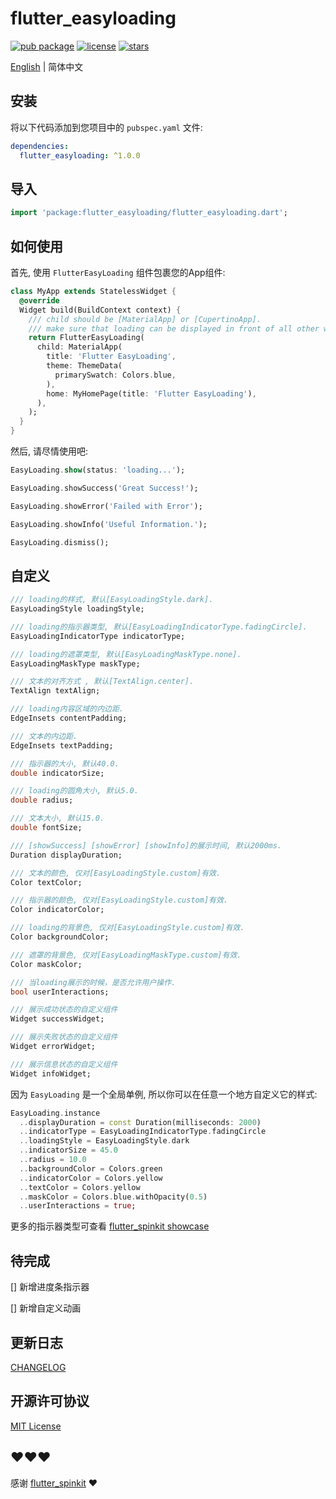 # flutter_easyloading

[![pub package](https://img.shields.io/pub/v/flutter_easyloading?style=flat-square)](https://pub.dev/packages/flutter_easyloading) [![license](https://img.shields.io/github/license/huangjianke/flutter_easyloading?style=flat-square)](https://github.com/huangjianke/flutter_easyloading) [![stars](https://img.shields.io/github/stars/huangjianke/flutter_easyloading?style=social)](https://github.com/huangjianke/flutter_easyloading)

[English](./README.md) | 简体中文

## 安装

将以下代码添加到您项目中的 `pubspec.yaml` 文件:

```yaml
dependencies:
  flutter_easyloading: ^1.0.0
```

## 导入

```dart
import 'package:flutter_easyloading/flutter_easyloading.dart';
```

## 如何使用

首先, 使用 `FlutterEasyLoading` 组件包裹您的App组件:

```dart
class MyApp extends StatelessWidget {
  @override
  Widget build(BuildContext context) {
    /// child should be [MaterialApp] or [CupertinoApp].
    /// make sure that loading can be displayed in front of all other widgets
    return FlutterEasyLoading(
      child: MaterialApp(
        title: 'Flutter EasyLoading',
        theme: ThemeData(
          primarySwatch: Colors.blue,
        ),
        home: MyHomePage(title: 'Flutter EasyLoading'),
      ),
    );
  }
}
```

然后, 请尽情使用吧:

```dart
EasyLoading.show(status: 'loading...');

EasyLoading.showSuccess('Great Success!');

EasyLoading.showError('Failed with Error');

EasyLoading.showInfo('Useful Information.');

EasyLoading.dismiss();
```

## 自定义

```dart
/// loading的样式, 默认[EasyLoadingStyle.dark].
EasyLoadingStyle loadingStyle;

/// loading的指示器类型, 默认[EasyLoadingIndicatorType.fadingCircle].
EasyLoadingIndicatorType indicatorType;

/// loading的遮罩类型, 默认[EasyLoadingMaskType.none].
EasyLoadingMaskType maskType;

/// 文本的对齐方式 , 默认[TextAlign.center].
TextAlign textAlign;

/// loading内容区域的内边距.
EdgeInsets contentPadding;

/// 文本的内边距.
EdgeInsets textPadding;

/// 指示器的大小, 默认40.0.
double indicatorSize;

/// loading的圆角大小, 默认5.0.
double radius;

/// 文本大小, 默认15.0.
double fontSize;

/// [showSuccess] [showError] [showInfo]的展示时间, 默认2000ms.
Duration displayDuration;

/// 文本的颜色, 仅对[EasyLoadingStyle.custom]有效.
Color textColor;

/// 指示器的颜色, 仅对[EasyLoadingStyle.custom]有效.
Color indicatorColor;

/// loading的背景色, 仅对[EasyLoadingStyle.custom]有效.
Color backgroundColor;

/// 遮罩的背景色, 仅对[EasyLoadingMaskType.custom]有效.
Color maskColor;

/// 当loading展示的时候，是否允许用户操作.
bool userInteractions;

/// 展示成功状态的自定义组件
Widget successWidget;

/// 展示失败状态的自定义组件
Widget errorWidget;

/// 展示信息状态的自定义组件
Widget infoWidget;
```

因为 `EasyLoading` 是一个全局单例, 所以你可以在任意一个地方自定义它的样式:

```dart
EasyLoading.instance
  ..displayDuration = const Duration(milliseconds: 2000)
  ..indicatorType = EasyLoadingIndicatorType.fadingCircle
  ..loadingStyle = EasyLoadingStyle.dark
  ..indicatorSize = 45.0
  ..radius = 10.0
  ..backgroundColor = Colors.green
  ..indicatorColor = Colors.yellow
  ..textColor = Colors.yellow
  ..maskColor = Colors.blue.withOpacity(0.5)
  ..userInteractions = true;
```

更多的指示器类型可查看 [flutter_spinkit showcase](https://github.com/jogboms/flutter_spinkit#-showcase)

## 待完成

[] 新增进度条指示器

[] 新增自定义动画

## 更新日志

[CHANGELOG](./CHANGELOG.md)

## 开源许可协议

[MIT License](./LICENSE)

## ❤️❤️❤️

感谢 [flutter_spinkit](https://github.com/jogboms/flutter_spinkit) ❤️

